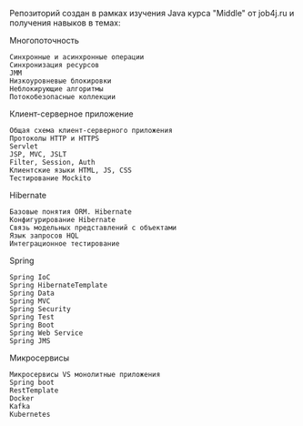 Репозиторий создан в рамках изучения Java курса "Middle" от job4j.ru 
и получения навыков в темах:

Многопоточность

    Синхронные и асинхронные операции
    Синхронизация ресурсов
    JMM
    Низкоуровневые блокировки
    Неблокирующие алгоритмы
    Потокобезопасные коллекции

Клиент-серверное приложение

    Общая схема клиент-серверного приложения
    Протоколы HTTP и HTTPS
    Servlet
    JSP, MVC, JSLT
    Filter, Session, Auth
    Клиентские языки HTML, JS, CSS
    Тестирование Mockito

Hibernate

    Базовые понятия ORM. Hibernate
    Конфигурирование Hibernate
    Связь модельных представлений с объектами
    Язык запросов HQL
    Интеграционное тестирование

Spring

    Spring IoC
    Spring HibernateTemplate
    Spring Data
    Spring MVC
    Spring Security
    Spring Test
    Spring Boot
    Spring Web Service
    Spring JMS

Микросервисы

    Микросервисы VS монолитные приложения
    Spring boot
    RestTemplate
    Docker
    Kafka
    Kubernetes

